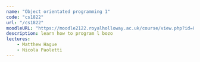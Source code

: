 ```yaml
---
name: "Object orientated programming 1"
code: "cs1822"
url: "/cs1822"
moodleURL: "https://moodle2122.royalholloway.ac.uk/course/view.php?id=8158"
description: learn how to program l bozo
lectures:
    - Matthew Hague
    - Nicola Paoletti
---
```

